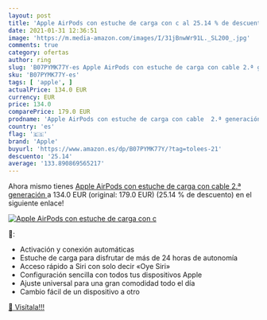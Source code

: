 ```yaml
---
layout: post
title: 'Apple AirPods con estuche de carga con c al 25.14 % de descuento'
date: 2021-01-31 12:36:51
image: 'https://m.media-amazon.com/images/I/31jBnwWr91L._SL200_.jpg'
comments: true
category: ofertas
author: ring
slug: 'B07PYMK77Y-es Apple AirPods con estuche de carga con cable 2.ª generación'
sku: 'B07PYMK77Y-es'
tags: [ 'apple', ]
actualPrice: 134.0 EUR
currency: EUR
price: 134.0
comparePrice: 179.0 EUR
prodname: 'Apple AirPods con estuche de carga con cable  2.ª generación '
country: 'es'
flag: '🇪🇸'
brand: 'Apple'
buyurl: 'https://www.amazon.es/dp/B07PYMK77Y/?tag=tolees-21'
descuento: '25.14'
average: '133.890869565217'
---
```


Ahora mismo tienes [Apple AirPods con estuche de carga con cable  2.ª generación ](https://www.amazon.es/dp/B07PYMK77Y/?tag=tolees-21) a 134.0 EUR (original: 179.0 EUR) (25.14 %  de descuento) en el siguiente enlace!

[![Apple AirPods con estuche de carga con c](https://m.media-amazon.com/images/I/31jBnwWr91L._SL200_.jpg)](https://www.amazon.es/dp/B07PYMK77Y/?tag=tolees-21)

🔎:

- Activación y conexión automáticas
- Estuche de carga para disfrutar de más de 24 horas de autonomía
- Acceso rápido a Siri con solo decir «Oye Siri»
- Configuración sencilla con todos tus dispositivos Apple
- Ajuste universal para una gran comodidad todo el día
- Cambio fácil de un dispositivo a otro

[🛒 Visítala!!!](https://www.amazon.es/dp/B07PYMK77Y/?tag=tolees-21)
